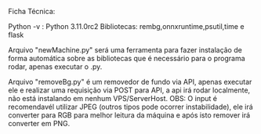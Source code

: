 Ficha Técnica:

  Python -v : Python 3.11.0rc2
  Bibliotecas: rembg,onnxruntime,psutil,time e flask

Arquivo "newMachine.py" será uma ferramenta para fazer instalação de forma automática sobre as bibliotecas que é necessário para o programa rodar, apenas executar o .py.

Arquivo "removeBg.py" é um removedor de fundo via API, apenas executar ele e realizar uma requisição via POST para API, a api irá rodar localmente, não está instalando em nenhum VPS/ServerHost.
OBS: O input é recomendavél utilizar JPEG (outros tipos pode ocorrer instabilidade), ele irá converter para RGB para melhor leitura da máquina e após isto remover irá converter em PNG.
